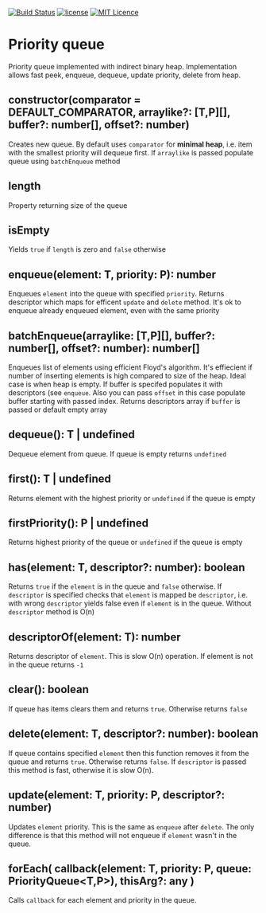 [![Build Status](https://travis-ci.org/iskolbin/tspriorityqueue.svg?branch=master)](https://travis-ci.org/iskolbin/tspriorityqueue)
[![license](https://img.shields.io/badge/license-public%20domain-blue.svg)](http://unlicense.org/)
[![MIT Licence](https://badges.frapsoft.com/os/mit/mit.svg?v=103)](https://opensource.org/licenses/mit-license.php)


Priority queue
==============

Priority queue implemented with indirect binary heap. Implementation allows
fast peek, enqueue, dequeue, update priority, delete from heap.


## constructor(comparator = DEFAULT\_COMPARATOR, arraylike?: \[T,P][], buffer?: number[], offset?: number)

Creates new queue. By default uses `comparator` for **minimal heap**, i.e. item with
the smallest priority will dequeue first. If `arraylike` is passed populate queue
using `batchEnqueue` method


## length

Property returning size of the queue


## isEmpty

Yields `true` if `length` is zero and `false` otherwise


## enqueue(element: T, priority: P): number

Enqueues `element` into the queue with specified `priority`. Returns descriptor 
which maps for efficent `update` and `delete` method. It's ok to enqueue already
enqueued element, even with the same priority


## batchEnqueue(arraylike: \[T,P][], buffer?: number[], offset?: number): number[]

Enqueues list of elements using efficient Floyd's algorithm. It's effiecient if
number of inserting elements is high compared to size of the heap. Ideal case is
when heap is empty. If buffer is specifed populates it with descriptors (see
`enqueue`. Also you can pass `offset` in this case populate buffer starting with
passed index. Returns descriptors array if `buffer` is passed or default empty
array


## dequeue(): T | undefined

Dequeue element from queue. If queue is empty returns `undefined`


## first(): T | undefined

Returns element with the highest priority or `undefined` if the queue is empty


## firstPriority(): P | undefined

Returns highest priority of the queue or `undefined` if the queue is empty


## has(element: T, descriptor?: number): boolean

Returns `true` if the `element` is in the queue and `false` otherwise. If
`descriptor` is specified checks that `element` is mapped be `descriptor`,
i.e. with wrong `descriptor` yields false even if `element` is in the
queue. Without `descriptor` method is O(n)


## descriptorOf(element: T): number

Returns descriptor of `element`. This is slow O(n) operation. If element is not
in the queue returns `-1`


## clear(): boolean

If queue has items clears them and returns `true`. Otherwise returns `false`


## delete(element: T, descriptor?: number): boolean

If queue contains specified `element` then this function removes it from the
queue and returns `true`. Otherwise returns `false`. If `descriptor` is passed
this method is fast, otherwise it is slow O(n).


## update(element: T, priority: P, descriptor?: number)

Updates `element` priority. This is the same as `enqueue` after `delete`. The
only difference is that this method will not enqueue if `element` wasn't
in the queue.


## forEach( callback(element: T, priority: P, queue: PriorityQueue<T,P>), thisArg?: any )

Calls `callback` for each element and priority in the queue.
